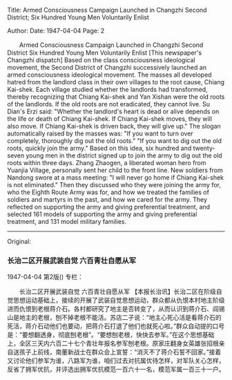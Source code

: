 Title: Armed Consciousness Campaign Launched in Changzhi Second District; Six Hundred Young Men Voluntarily Enlist

Author: 
Date: 1947-04-04
Page: 2

　　Armed Consciousness Campaign Launched in Changzhi Second District
    Six Hundred Young Men Voluntarily Enlist
    [This newspaper's Changzhi dispatch] Based on the class consciousness ideological movement, the Second District of Changzhi successively launched an armed consciousness ideological movement. The masses all developed hatred from the landlord class in their own villages to the root cause, Chiang Kai-shek. Each village studied whether the landlords had transformed, thereby recognizing that Chiang Kai-shek and Yan Xishan were the old roots of the landlords. If the old roots are not eradicated, they cannot live. Su Dian's Erzi said: "Whether the landlord's heart is dead or alive depends on the life or death of Chiang Kai-shek. If Chiang Kai-shek moves, they will also move. If Chiang Kai-shek is driven back, they will give up." The slogan automatically raised by the masses was: "If you want to turn over completely, thoroughly dig out the old roots." "If you want to dig out the old roots, quickly join the army." Based on this idea, six hundred and twenty-seven young men in the district signed up to join the army to dig out the old roots within three days. Zhang Zhaogen, a liberated woman hero from Yuanjia Village, personally sent her child to the front line. New soldiers from Nandong swore at a mass meeting: "I will never go home if Chiang Kai-shek is not eliminated." Then they discussed who they were joining the army for, who the Eighth Route Army was for, and how we treated the families of soldiers and martyrs in the past, and how we cared for the army. They reflected on supporting the army and giving preferential treatment, and selected 161 models of supporting the army and giving preferential treatment, and 131 model military families.



<hr /> 

Original: 


### 长治二区开展武装自觉  六百青壮自愿从军

1947-04-04
第2版()
专栏：

　　长治二区开展武装自觉
    六百青壮自愿从军
    【本报长治讯】长治二区在阶级自觉思想运动基础上，接续的开展了武装自觉思想运动，群众都从仇恨本村地主阶级进而仇恨到老根蒋介石。各村都研究了地主是否转变了，从而认识到蒋介石、阎锡山是地主的老根，刨不掉老根不能活。苏店二子说：“地主心死心活是看蒋介石的死活，蒋介石动他们也要动，把蒋介石打退了他们也就死心啦。”群众自动提的口号是：“要想翻透身，彻底刨老根”。“要想刨老根，快快去参军。”在这个思想基础上，全区三天内六百二十七个青壮年报名参军刨老根。原家庄翻身女英雄张招根亲自送孩子上前线，南董新战士在群众会上宣誓：“消灭不了蒋介石誓不回家。”接着又讨论他们参军为谁，八路军为谁，咱们过去对抗属优待怎样，对军队关心怎样，反省了拥军优抗，并评选出拥军优抗模范一百六十一名，模范军属一百三十一户。
